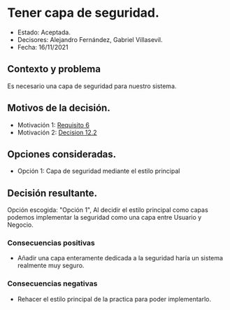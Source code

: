 # Tener capa de seguridad.

* Estado: Aceptada.
* Decisores: Alejandro Fernández, Gabriel Villasevil.
* Fecha: 16/11/2021

## Contexto y problema

Es necesario una capa de seguridad para nuestro sistema.

## Motivos de la decisión.

* Motivación 1: [Requisito 6](https://github.com/santo2927/DAS-2021-22-/blob/master/Requisitos/R6%20Sistema%20de%20Seguridad.txt)
* Motivación 2: [Decision 12.2](https://github.com/santo2927/DAS-2021-22-/blob/master/Decisión%20de%20diseño%2012.2.md)

## Opciones consideradas.

* Opción 1: Capa de seguridad mediante el estilo principal

## Decisión resultante.

Opción escogida: "Opción 1", Al decidir el estilo principal como capas podemos implementar la seguridad como una capa entre Usuario y Negocio.

### Consecuencias positivas

* Añadir una capa enteramente dedicada a la seguridad haría un sistema realmente muy seguro.

### Consecuencias negativas

* Rehacer el estilo principal de la practica para poder implementarlo.
